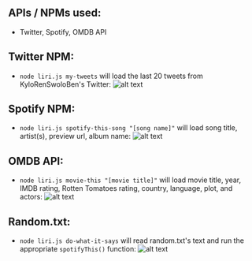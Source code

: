 ## APIs / NPMs used:
+ Twitter, Spotify, OMDB API

## Twitter NPM:
+ `node liri.js my-tweets` will load the last 20 tweets from KyloRenSwoloBen's Twitter:
![alt text](https://i.gyazo.com/4a7d59ceb389a4ee9662c976632b2362.png)

## Spotify NPM:
+ `node liri.js spotify-this-song "[song name]"` will load song title, artist(s), preview url, album name:
![alt text](https://i.gyazo.com/fb27d7226afb415b6a45a599c46538bc.png)

## OMDB API:
+ `node liri.js movie-this "[movie title]"` will load movie title, year, IMDB rating, Rotten Tomatoes rating, country, language, plot, and actors:
![alt text](https://i.gyazo.com/965609d8f7c6ab619ddfc89a0cea1faf.png)

## Random.txt:
+ `node liri.js do-what-it-says` will read random.txt's text and run the appropriate `spotifyThis()` function:
![alt text](https://i.gyazo.com/0d3f6b65ad1b0972947eb5e8f49e03d6.png)